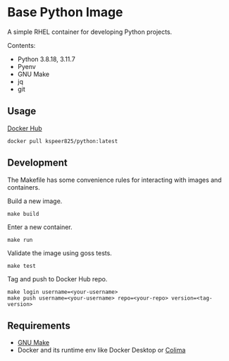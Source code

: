 # Base Python Image
A simple RHEL container for developing Python projects.

Contents:
 - Python 3.8.18, 3.11.7
 - Pyenv
 - GNU Make
 - jq
 - git

## Usage
[Docker Hub](https://hub.docker.com/r/kspeer825/python/tags)
```
docker pull kspeer825/python:latest
```

## Development
The Makefile has some convenience rules for interacting with images and containers.

Build a new image.
```
make build
```
Enter a new container.
```
make run
```
Validate the image using goss tests.
```
make test
```
Tag and push to Docker Hub repo.
```
make login username=<your-username>
make push username=<your-username> repo=<your-repo> version=<tag-version>
```

## Requirements
 - [GNU Make](https://www.gnu.org/software/make/manual/make.html#Simple-Makefile)
 - Docker and its runtime env like Docker Desktop or [Colima](https://github.com/abiosoft/colima?tab=readme-ov-file#getting-started)
